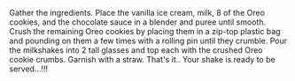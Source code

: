 Gather the ingredients.
Place the vanilla ice cream, milk, 8 of the Oreo cookies, and the chocolate sauce in a blender and puree until smooth.
Crush the remaining Oreo cookies by placing them in a zip-top plastic bag and pounding on them a few times with a rolling pin until they crumble.
Pour the milkshakes into 2 tall glasses and top each with the crushed Oreo cookie crumbs. Garnish with a straw.
That's it.. Your shake is ready to be served...!!!